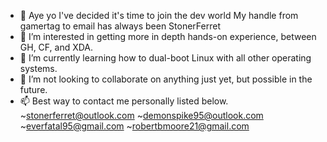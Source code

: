 - 👋 Aye yo I've decided it's time to join the dev world
My handle from gamertag to email has always been StonerFerret
- 👀 I’m interested in getting more in depth hands-on experience, between GH, CF, and XDA.
- 🌱 I’m currently learning how to dual-boot Linux with all other operating systems.
- 💞️ I’m not looking to collaborate on anything just yet, but possible in the future.
- 📫 Best way to contact me personally listed below.
~stonerferret@outlook.com
~demonspike95@outlook.com
~everfatal95@gmail.com
~robertbmoore21@gmail.com

<!---
StonerFerret646260/StonerFerret646260 is a ✨ special ✨ repository because its `README.md` (this file) appears on your GitHub profile.
You can click the Preview link to take a look at your changes.
--->
